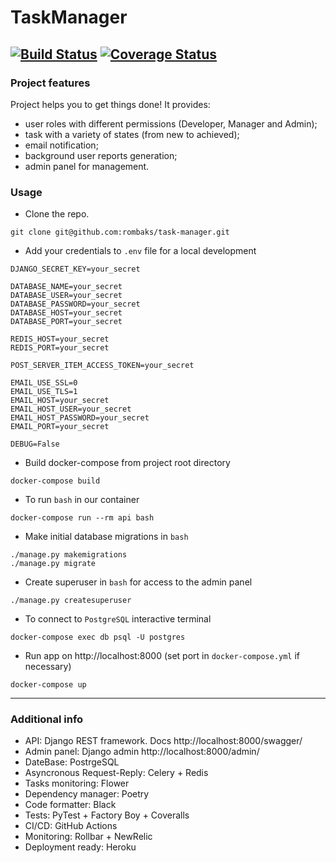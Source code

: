 # TaskManager 
[![Build Status](https://img.shields.io/endpoint.svg?url=https%3A%2F%2Factions-badge.atrox.dev%2Frombaks%2FTaskManager%2Fbadge%3Fref%3Ddevelop&style=flat)](https://actions-badge.atrox.dev/rombaks/TaskManager/goto?ref=develop) 
[![Coverage Status](https://coveralls.io/repos/github/rombaks/TaskManager/badge.svg?branch=develop&kill_cache=1)](https://coveralls.io/github/rombaks/TaskManager?branch=develop)
---

### Project features

Project helps you to get things done! It provides:

- user roles with different permissions (Developer, Manager and Admin);
- task with a variety of states (from new to achieved);
- email notification;
- background user reports generation;
- admin panel for management.

### Usage

-   Clone the repo.

```
git clone git@github.com:rombaks/task-manager.git
```

-   Add your credentials to `.env` file for a local development
```
DJANGO_SECRET_KEY=your_secret

DATABASE_NAME=your_secret
DATABASE_USER=your_secret
DATABASE_PASSWORD=your_secret
DATABASE_HOST=your_secret
DATABASE_PORT=your_secret

REDIS_HOST=your_secret
REDIS_PORT=your_secret

POST_SERVER_ITEM_ACCESS_TOKEN=your_secret

EMAIL_USE_SSL=0
EMAIL_USE_TLS=1
EMAIL_HOST=your_secret
EMAIL_HOST_USER=your_secret
EMAIL_HOST_PASSWORD=your_secret
EMAIL_PORT=your_secret

DEBUG=False
```

-   Build docker-compose from project root directory

```
docker-compose build 
```

-   To run `bash` in our container

```
docker-compose run --rm api bash
```

-   Make initial database migrations in `bash`

```
./manage.py makemigrations
./manage.py migrate
```

-   Create superuser in `bash` for access to the admin panel

```
./manage.py createsuperuser
```

-   To connect to `PostgreSQL` interactive terminal

```
docker-compose exec db psql -U postgres
```

-   Run app on http://localhost:8000 (set port in `docker-compose.yml` if necessary)

```
docker-compose up
```

---

### Additional info

- API: Django REST framework. Docs http://localhost:8000/swagger/
- Admin panel: Django admin  http://localhost:8000/admin/
- DateBase: PostrgeSQL
- Asyncronous Request-Reply: Celery + Redis
- Tasks monitoring: Flower
- Dependency manager: Poetry
- Code formatter: Black
- Tests: PyTest + Factory Boy + Coveralls
- CI/CD: GitHub Actions
- Monitoring: Rollbar + NewRelic
- Deployment ready: Heroku
